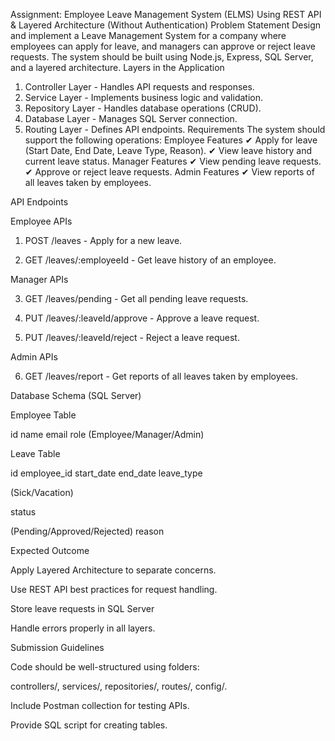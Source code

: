 Assignment: Employee Leave Management System (ELMS) Using REST API 
& Layered Architecture (Without Authentication)
Problem Statement
Design and implement a Leave Management System for a company where employees can 
apply for leave, and managers can approve or reject leave requests. The system should be 
built using Node.js, Express, SQL Server, and a layered architecture.
Layers in the Application
1. Controller Layer - Handles API requests and responses.
2. Service Layer - Implements business logic and validation.
3. Repository Layer - Handles database operations (CRUD).
4. Database Layer - Manages SQL Server connection.
5. Routing Layer - Defines API endpoints.
Requirements
The system should support the following operations:
Employee Features
✔ Apply for leave (Start Date, End Date, Leave Type, Reason).
✔ View leave history and current leave status.
Manager Features
✔ View pending leave requests.
✔ Approve or reject leave requests.
Admin Features
✔ View reports of all leaves taken by employees.

API Endpoints

Employee APIs

1. POST /leaves - Apply for a new leave.

2. GET /leaves/:employeeId - Get leave history of an employee.

Manager APIs

3. GET /leaves/pending - Get all pending leave requests.

4. PUT /leaves/:leaveId/approve - Approve a leave request.

5. PUT /leaves/:leaveId/reject - Reject a leave request.

Admin APIs

6. GET /leaves/report - Get reports of all leaves taken by employees.

Database Schema (SQL Server)

Employee Table

id name email role (Employee/Manager/Admin)

Leave Table 

id employee_id start_date end_date leave_type 

(Sick/Vacation)

status 

(Pending/Approved/Rejected) reason

Expected Outcome

Apply Layered Architecture to separate concerns.

Use REST API best practices for request handling.

Store leave requests in SQL Server

Handle errors properly in all layers.

Submission Guidelines

Code should be well-structured using folders:

controllers/, services/, repositories/, routes/, config/.

Include Postman collection for testing APIs.

Provide SQL script for creating tables.
